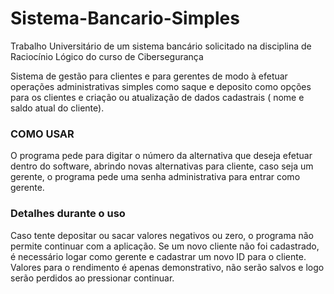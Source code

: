 # Sistema-Bancario-Simples
Trabalho Universitário de um sistema bancário solicitado na disciplina de Raciocínio Lógico do curso de Cibersegurança
 
Sistema de gestão para clientes e para gerentes de modo à efetuar operações administrativas simples como saque e deposito como opções para os 
clientes e criação ou atualização de dados cadastrais ( nome e saldo atual do cliente).

### COMO USAR

O programa pede para digitar o número da alternativa que deseja efetuar dentro do software, abrindo novas alternativas para cliente, caso seja um gerente, o programa pede uma senha administrativa para entrar como gerente.

### Detalhes durante o uso

Caso tente depositar ou sacar valores negativos ou zero, o programa não permite continuar com a aplicação.
Se um novo cliente não foi cadastrado, é necessário logar como gerente e cadastrar um novo ID para o cliente.
Valores para o rendimento é apenas demonstrativo, não serão salvos e logo serão perdidos ao pressionar continuar.

